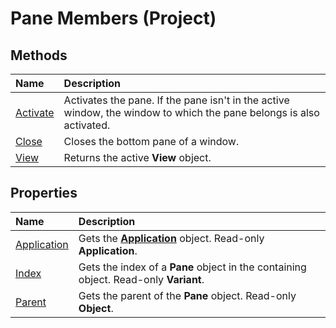 
# Pane Members (Project)





## Methods



|**Name**|**Description**|
|:-----|:-----|
|[Activate](d88f8d6e-8b65-d0ca-b6c6-0144263fdbf0.md)|Activates the pane. If the pane isn't in the active window, the window to which the pane belongs is also activated.|
|[Close](9bd722fd-cd92-9d59-7cdb-9aa40911120a.md)|Closes the bottom pane of a window.|
|[View](a29aa7d4-e712-bbf4-96dd-e0fdeab70ba2.md)|Returns the active  **View** object.|

## Properties



|**Name**|**Description**|
|:-----|:-----|
|[Application](107989f8-3731-c9c5-17a2-a4c6a2e9bb3a.md)|Gets the  **[Application](8eb91712-7784-a102-38c0-19bb056c27e9.md)** object. Read-only **Application**.|
|[Index](6989c013-eb83-05ea-77c4-1c90517f389b.md)|Gets the index of a  **Pane** object in the containing object. Read-only **Variant**.|
|[Parent](b97fbe36-7232-4b41-07d2-6f0d9eb35647.md)|Gets the parent of the  **Pane** object. Read-only **Object**.|

